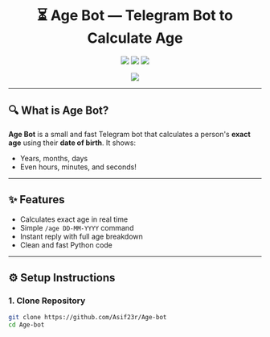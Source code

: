 <h1 align="center">⏳ Age Bot — Telegram Bot to Calculate Age</h1>

<p align="center">
  <img src="https://img.shields.io/github/languages/top/Asif23r/Age-bot" />
  <img src="https://img.shields.io/github/repo-size/Asif23r/Age-bot" />
  <img src="https://img.shields.io/github/last-commit/Asif23r/Age-bot" />
</p>

<p align="center">
  <img src="https://readme-typing-svg.demolab.com?font=Fira+Code&size=22&pause=1000&color=30D5C8&center=true&vCenter=true&width=500&lines=Calculate+Exact+Age+in+Seconds;Fast+and+Simple+Telegram+Bot;Made+by+Raaz+(Asif23r)" />
</p>

---

## 🔍 What is Age Bot?

**Age Bot** is a small and fast Telegram bot that calculates a person's **exact age** using their **date of birth**. It shows:
- Years, months, days
- Even hours, minutes, and seconds!

---

## ✨ Features

- Calculates exact age in real time
- Simple `/age DD-MM-YYYY` command
- Instant reply with full age breakdown
- Clean and fast Python code

---

## ⚙️ Setup Instructions

### 1. Clone Repository

```bash
git clone https://github.com/Asif23r/Age-bot
cd Age-bot
